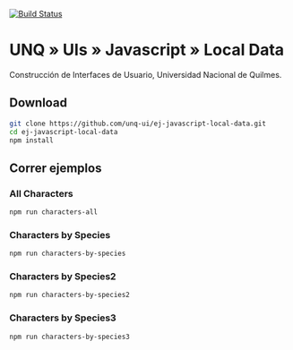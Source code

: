 [![Build Status](https://travis-ci.org/unq-ui/ej-javascript-local-data.svg?branch=master)](https://travis-ci.org/unq-ui/ej-javascript-local-data)

# UNQ » UIs » Javascript » Local Data

Construcción de Interfaces de Usuario, Universidad Nacional de Quilmes.

## Download

```sh
git clone https://github.com/unq-ui/ej-javascript-local-data.git
cd ej-javascript-local-data
npm install
```

## Correr ejemplos

### All Characters

```sh
npm run characters-all
```

### Characters by Species

```sh
npm run characters-by-species
```

### Characters by Species2

```sh
npm run characters-by-species2
```

### Characters by Species3

```sh
npm run characters-by-species3
```


